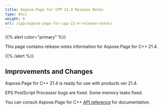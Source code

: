 ```yaml
---
title: Aspose.Page for CPP 21.4 Release Notes
type: docs
weight: 9
url: /cpp/aspose-page-for-cpp-21-4-release-notes/
---
```


{{% alert color="primary" %}}

This page contains release notes information for Aspose.Page for C++ 21.4.

{{% /alert %}}
## **Improvements and Changes**
Aspose.Page for C++ 21.4 is ready for use with products ver 21.4.

EPS PostScript Processor bugs are fixed. Some memory leaks fixed.


You can consult Aspose.Page for C++ [API reference](https://reference.aspose.com/page/cpp/) for documentation.

